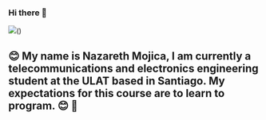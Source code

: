 ### Hi there 👋
<img src="https://github.com/nazarethm24/nazarethm24/blob/master/Bolet%C3%ADn%20semanal%20inspirador.png"/>()
 ## :blush:  My name is Nazareth Mojica, I am currently a telecommunications and electronics engineering student at the ULAT based in Santiago. My expectations for this course are to learn to program. :blush: :raising_hand:


